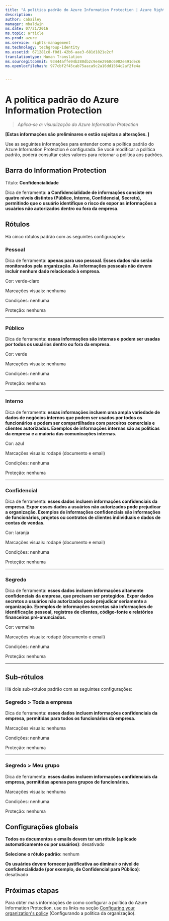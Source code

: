 ```yaml
---
title: "A política padrão do Azure Information Protection | Azure Rights Management"
description: 
author: cabailey
manager: mbaldwin
ms.date: 07/21/2016
ms.topic: article
ms.prod: azure
ms.service: rights-management
ms.technology: techgroup-identity
ms.assetid: 671281c8-f0d1-42b6-aae3-681d1821e2cf
translationtype: Human Translation
ms.sourcegitcommit: 93444affe94b280db2c9e4e2960c6902e491dec6
ms.openlocfilehash: 977cbf2f45cab75aaca9c2a16dd1564c2af2fe4a


---
```


# A política padrão do Azure Information Protection

>*Aplica-se a: visualização do Azure Information Protection*

**[Estas informações são preliminares e estão sujeitas a alterações. ]**

Use as seguintes informações para entender como a política padrão do Azure Information Protection é configurada. Se você modificar a política padrão, poderá consultar estes valores para retornar a política aos padrões.

## Barra do Information Protection

Título: **Confidencialidade**

Dica de ferramenta: **a Confidencialidade de informações consiste em quatro níveis distintos (Público, Interno, Confidencial, Secreto), permitindo que o usuário identifique o risco de expor as informações a usuários não autorizados dentro ou fora da empresa.**


## Rótulos

Há cinco rótulos padrão com as seguintes configurações:

### **Pessoal**

Dica de ferramenta: **apenas para uso pessoal. Esses dados não serão monitorados pela organização. As informações pessoais não devem incluir nenhum dado relacionado à empresa.**

Cor: verde-claro

Marcações visuais: nenhuma

Condições: nenhuma

Proteção: nenhuma

----


### **Público**

Dica de ferramenta: **essas informações são internas e podem ser usadas por todos os usuários dentro ou fora da empresa.**

Cor: verde

Marcações visuais: nenhuma

Condições: nenhuma

Proteção: nenhuma

----

### **Interno**

Dica de ferramenta: **essas informações incluem uma ampla variedade de dados de negócios internos que podem ser usados por todos os funcionários e podem ser compartilhados com parceiros comerciais e clientes autorizados. Exemplos de informações internas são as políticas da empresa e a maioria das comunicações internas.**

Cor: azul

Marcações visuais: rodapé (documento e email)

Condições: nenhuma

Proteção: nenhuma

----

### **Confidencial**

Dica de ferramenta: **esses dados incluem informações confidenciais da empresa. Expor esses dados a usuários não autorizados pode prejudicar a organização. Exemplos de informações confidenciais são informações de funcionários, projetos ou contratos de clientes individuais e dados de contas de vendas.**

Cor: laranja

Marcações visuais: rodapé (documento e email)

Condições: nenhuma

Proteção: nenhuma

----

### **Segredo**

Dica de ferramenta: **esses dados incluem informações altamente confidenciais da empresa, que precisam ser protegidos. Expor dados secretos a usuários não autorizados pode prejudicar seriamente a organização. Exemplos de informações secretas são informações de identificação pessoal, registros de clientes, código-fonte e relatórios financeiros pré-anunciados.**

Cor: vermelha

Marcações visuais: rodapé (documento e email)

Condições: nenhuma

Proteção: nenhuma

----


## Sub-rótulos

Há dois sub-rótulos padrão com as seguintes configurações:

### Segredo > **Toda a empresa**

Dica de ferramenta: **esses dados incluem informações confidenciais da empresa, permitidas para todos os funcionários da empresa.**

Marcações visuais: nenhuma

Condições: nenhuma

Proteção: nenhuma

----

### Segredo > **Meu grupo**

Dica de ferramenta: **esses dados incluem informações confidenciais da empresa, permitidas apenas para grupos de funcionários.**

Marcações visuais: nenhuma

Condições: nenhuma

Proteção: nenhuma

## Configurações globais

**Todos os documentos e emails devem ter um rótulo (aplicado automaticamente ou por usuários)**: desativado

**Selecione o rótulo padrão**: nenhum

**Os usuários devem fornecer justificativa ao diminuir o nível de confidencialidade (por exemplo, de Confidencial para Público)**: desativado

## Próximas etapas

Para obter mais informações de como configurar a política do Azure Information Protection, use os links na seção [Configuring your organization's policy](configure-policy.md#configuring-your-organization-s-policy) (Configurando a política da organização). 



<!--HONumber=Jul16_HO5-->


